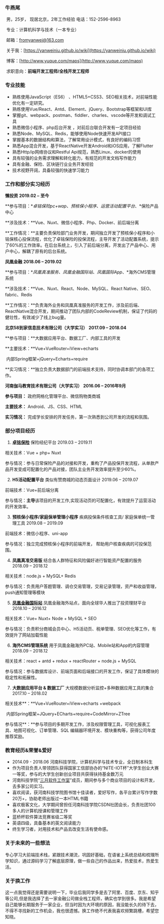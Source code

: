 ### **牛燕尾**

​    男，25岁， 现居北京，2年工作经验              电话：152-2596-8963

​    专业：计算机科学与技术（一本专业）

​    邮箱：[fromyanwei@163.com](mailto:fromyanwei@163.com)                   

​    关于我：[https://yanweiniu.github.io/wiki](https://yanweiniu.github.io/wiki)   

​    博客：[http://www.yuque.com/maps](http://www.yuque.com/maps)

​    求职意向：**前端开发工程师/全栈开发工程师**                  



### **专业技能**

- 熟练使用JavaScript（ES6） 、HTML5+CSS3、SEO相关技术，对前端性能优化有一定研究。
- 熟练使用Vue/React、Antd、Element、jQuery、Bootstrap等框架和UI库
- 掌握git、webpack、postman、fiddler、charles、vscode等开发和调试工具
- 熟悉微信小程序、php后台开发 ，对前后台联合开发有一定项目经验
- 熟悉Node、MySQL、Redis，能够使用Node快速开发API接口
- 掌握基本的数据结构和算法，了解常用设计模式，有良好的编码习惯
- 熟悉App混合开发，基于ReactNative开发Android和iOS应用，了解Flutter
- 熟悉Http/ip网络协议和Restful Api规范，熟悉Linux、docker的使用
- 具有较强的业务需求理解和转化能力，有规范的开发文档写作能力
- 具有金融、保险、区块链行业业务开发经验
- 技术视野开阔，具备较强的快速学习能力

### **工作和部分实习经历**

**懒投资**                                  **2019.02 –** **至今** 

 **参与项目：**卓铭保险pc+wap、预核保小程序、运营活动配置平台*、*保险产品中心        

 **涉及技术：**Vue、Nuxt、微信小程序、Php、Docker、前后端分离

**工作情况：**主要负责保险部门业务开发，期间独立开发了预核保小程序和小铭保核心投保流程，优化了卓铭保险的投保流程，主导开发了活动配置系统，提示了60%的工作效率。在后台系统上，引入了前后端分离，开发出了产品中心、用户中心，解耦了原有的后台系统。

**凤凰金融**                                   **2018.06 – 2019.02** 

 **参与项目：**凤凰真准服务、凤凰金融国际站、凤凰国际App*、*海外CMS管理系统        

 **涉及技术：**Vue、Nuxt、React、Node、MySQL、React Native、SEO、fabric、Redis

**工作情况：**负责海外业务和凤凰真准服务的开发工作，涉及前后端、ReactNative混合开发，期间推动了团队内部的CodeReview机制，保证了代码的健壮性，有效减少了线上bug量。

**北京58到家信息技术有限公司（大学实习）**                    **2017.09 – 2018.04** 

 **参与项目：**大数据应用平台、数据工厂、内部工具的开发                

 **主要技术：**Vue+VueRouter+iView+echarts

​        内部Spring框架+jQuery+Echarts+require 

**实习情况：**独立负责大数据部门的前端技术支持，同时协调本部门的各项工作。

**河南伽马教育技术有限公司（大学实习）**                    **2016.06 – 2016年9月** 

 **参与项目：** 政府网格化管理平台、微信购物类商城               

 **主要技术：** Android、JS、CSS、HTML

 **实习情况：** 完成学长安排的开发任务，第一次熟悉到公司开发的流程和氛围。
 

### **部分项目经历**

1. [**卓铭保险**](https://charminginsurance.cn/)        保险经纪平台                       2019.03 – 2019.11

相关技术：Vue + php+ Nuxt

参与情况：参与日常保险产品的对接和开发，重构了产品投保开发流程，从单款产品开发变成可配置化的产品对接，团队主业务开发效率提升至少60%。

2. **H5活动配置平台**     类似有赞商城的动态页面设计                2019.06 – 2019.07 

前端技术：Vue+前后端分离 

参与情况：**主导**该项目的开发工作,实现活动页的可配置化，有效提升了运营活动的开发效率。

3. **预核保小程序/家庭保单管理小程序**  疾病投保条件核查工具/ 家庭保单统一管理工具  2019.08 – 2019.09

前端技术：微信小程序、uni-app 

参与情况：独立完成预核保小程序的前端开发， 帮助用户核查疾病的可投保范围。

4. **凤凰真准交易版**     结合各人群特征和风险偏好进行智能资产配置的服务      2018.09 – 2018.12

相关技术：node.js + MySQL+ Redis

参与情况：负责用户答题管理、调仓交易管理，交易记录管理，资产和收益管理，push通知管理等模块

5. [**凤凰金融国际站**](https://www.fengjr.com/us/)     凤凰金融海外站点，面向全球华人推出了投资理财平台     2018.10 – 2016.12

相关技术：Vue+ Nuxt+ Node + MySQL + SEO

参与情况：负责积分商城会员中心、H5活动页、税单管理、SEO优化等工作，有效提升了网站加载性能

6. **海外CMS管理系统**   用于凤凰金融海外PC站、Mobile站和App的内容管理     2018.09 – 2018.12

相关技术：react + antd + redux + reactRouter + node.js + MySQL

参与情况：参与数据库设计、前端页面和后端接口的开发工作，保证了具体模块的稳定性和拓展性。

7. **大数据应用平台 & 数据工厂**  大规模数据分析监控+多种数据应用工具的集合   2017.10 – 2018.02

相关技术**：**Vue+VueRouter+iView+echarts +webpack

​        内部Spring框架+JQuery+ECharts+require+CodeMirror+ZTree

参与情况**：**参与项目的多期开发工作，涉及权限管理工具，可视化报表工具、地图可视化、订单管理、SQL 编辑器环境开发、模块重构等，获得公司年度推荐奖励。

### **教育经历&荣誉&爱好**

-  2014.09 - 2018.06   河南科技学院，计算机科学与技术专业，全日制本科生
- 作为项目负责人带领团队获得国家工信部协办的“NITE-IOT杯”大学生创业大赛一等奖，参与的大学生创新创业项目共获得扶持基金数万元
- 河南科技学院“[三月软件工作室](http://marchsoft.cn/)”成员，期间参与多个商业项目的设计和开发，去多家公司实习。
- 喜欢阅读，获河南科技学院图书馆十佳读者，爱好写作，各平台累计写作字数20万+，协助老师出版过一本HTML书籍
- 喜欢极客文化，大学期间曾担任河南科技学院CSDN社团会长，负责社团100多人的计算机授课和管理工作
- 蓝桥杯软件算法竞赛省级二等奖
- 英语四级，具备基本的英文阅读能力
- 终生学习者，对用技术和产品去改变生活有使命感。

### **关于未来的一些想法**

专心学习大前端技术栈，紧跟技术潮流，巩固好基础，在语雀上系统总结和梳理所学知识，通过源码学习了解底层原理，做一些自己的作品出来，热爱技术，热爱生活。

### 关于换工作
这一点我觉得还是需要说明一下，毕业后我同学多是去了阿里、百度、京东、知乎等公司,但是我选择了去一家金融公司做全栈工程师，确实也学到很多。我是希望自己能够长期服务于一家企业，但当时因为大环境的原因，我没能长久的待下去，不得不寻找新的工作机会，我也很遗憾。换工作绝不代表我喜欢频繁跳槽，希望您知晓。
